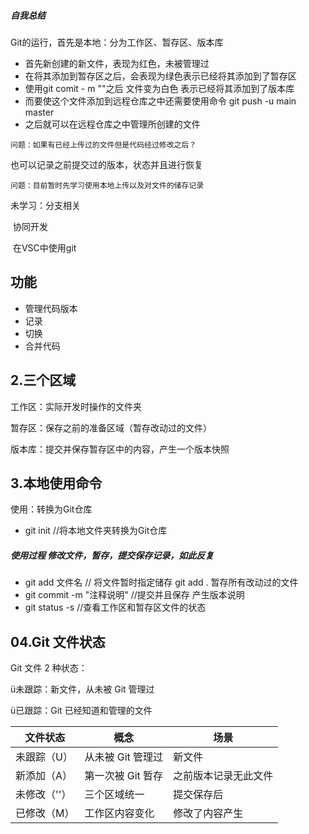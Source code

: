 ##### 自我总结

Git的运行，首先是本地：分为工作区、暂存区、版本库

- 首先新创建的新文件，表现为红色，未被管理过
- 在将其添加到暂存区之后，会表现为绿色表示已经将其添加到了暂存区
- 使用git comit - m ""之后 文件变为白色 表示已经将其添加到了版本库
- 而要使这个文件添加到远程仓库之中还需要使用命令 git push -u main master 
- 之后就可以在远程仓库之中管理所创建的文件

`问题：如果有已经上传过的文件但是代码经过修改之后？`

也可以记录之前提交过的版本，状态并且进行恢复

`问题：目前暂时先学习使用本地上传以及对文件的储存记录`

未学习：分支相关

​		协同开发

​		在VSC中使用git



## 功能

- 管理代码版本
- 记录
- 切换
- 合并代码

## 2.三个区域

工作区：实际开发时操作的文件夹

暂存区：保存之前的准备区域（暂存改动过的文件）

版本库：提交并保存暂存区中的内容，产生一个版本快照

## 3.本地使用命令

使用：转换为Git仓库

- git init  //将本地文件夹转换为Git仓库

##### 使用过程 修改文件，暂存，提交保存记录，如此反复

- git add  文件名 // 将文件暂时指定储存 git add . 暂存所有改动过的文件
- git commit -m "注释说明" //提交并且保存 产生版本说明
- git status -s //查看工作区和暂存区文件的状态

## 04.Git 文件状态

Git 文件 2 种状态：

ü未跟踪：新文件，从未被 Git 管理过

ü已跟踪：Git 已经知道和管理的文件

| **文件状态** | **概念**          | **场景**             |
| ------------ | ----------------- | -------------------- |
| 未跟踪（U）  | 从未被 Git 管理过 | 新文件               |
| 新添加（A）  | 第一次被 Git 暂存 | 之前版本记录无此文件 |
| 未修改（''） | 三个区域统一      | 提交保存后           |
| 已修改（M）  | 工作区内容变化    | 修改了内容产生       |

